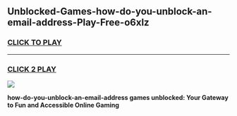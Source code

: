 
## Unblocked-Games-how-do-you-unblock-an-email-address-Play-Free-o6xlz
<h3>
<a href="https://premium76.site?title=how-do-you-unblock-an-email-address&ref=23A">CLICK TO PLAY</a></h3>
<hr>

<h3>
<a href="https://premium76.site?title=how-do-you-unblock-an-email-address&ref=23A">CLICK 2 PLAY</a>
  
</h3>

<a href="https://premium76.site?title=how-do-you-unblock-an-email-address&ref=23A"><img src="https://clearcache.store/games.png"></a>


**how-do-you-unblock-an-email-address games unblocked: Your Gateway to Fun and Accessible Online Gaming**
